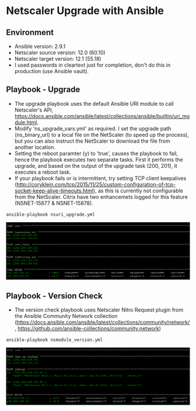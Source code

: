 # Netscaler Upgrade with Ansible

## Environment

* Ansible version: 2.9.1
* Netscaler source version: 12.0 (60.10)
* Netscaler target version: 12.1 (55.18)
* I used passwords in cleartext just for completion, don't do this in production (use Ansible vault).

## Playbook - Upgrade

* The upgrade playbook uses the default Ansible URI module to call Netscaler's API, https://docs.ansible.com/ansible/latest/collections/ansible/builtin/uri_module.html.
* Modify 'ns_upgrade_vars.yml' as required. I set the upgrade path (ns_binary_url) to a local file on the NetScaler (to speed up the process), but you can also instruct the NetScaler to download the file from another location.
* Setting the reboot paramter (y) to 'true', causes the playbook to fail, hence the playbook executes two separate tasks. First it performs the upgrade, and based on the output of the upgrade task (200, 201), it executes a reboot task.
* If your playbook fails or is intermittent, try setting TCP client keepalives (http://coryklein.com/tcp/2015/11/25/custom-configuration-of-tcp-socket-keep-alive-timeouts.html), as this is currently not configurable from the NetScaler. Citrix have two enhancemets logged for this feature (NSNET-15877 & NSNET-15878).

```
ansible-playbook nsuri_upgrade.yml
```
![alt text](<images/upgrade.PNG>)

## Playbook - Version Check

* The version check playbook uses Netscaler Nitro Request plugin from the Ansible Community Network collection (https://docs.ansible.com/ansible/latest/collections/community/network/, https://github.com/ansible-collections/community.network)

```
ansible-playbook nsmodule_version.yml
```
![alt text](<images/version.PNG>)